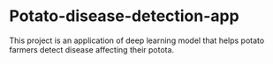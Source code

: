 # Potato-disease-detection-app
This project is an application of deep learning model that helps potato farmers detect  disease affecting their potota.
